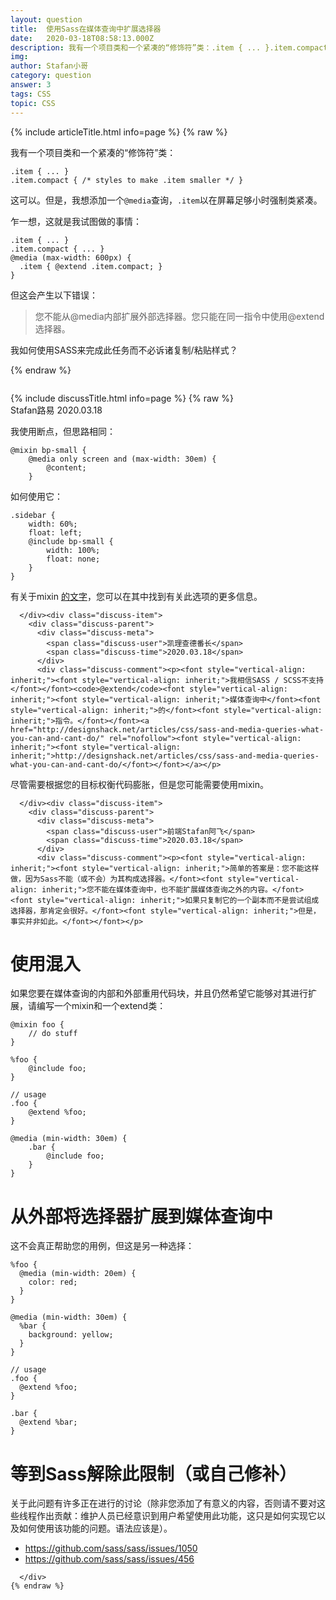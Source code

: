 ```yaml
---
layout: question
title:  使用Sass在媒体查询中扩展选择器
date:   2020-03-18T08:58:13.000Z
description: 我有一个项目类和一个紧凑的“修饰符”类：.item { ... }.item.compact { /\* styles to make .item s...
img: 
author: Stafan小哥
category: question
answer: 3
tags: CSS
topic: CSS
---
```

<div class="article-root">
  <div class="article">
    {% include articleTitle.html info=page %}
    {% raw %}
    <div class="article-content"><p><font style="vertical-align: inherit;"><font style="vertical-align: inherit;">我有一个项目类和一个紧凑的“修饰符”类：</font></font></p>

<pre><code>.item { ... }<font></font>
.item.compact { /* styles to make .item smaller */ }<font></font>
</code></pre>

<p><font style="vertical-align: inherit;"><font style="vertical-align: inherit;">这可以。</font><font style="vertical-align: inherit;">但是，我想添加一个</font></font><code>@media</code><font style="vertical-align: inherit;"><font style="vertical-align: inherit;">查询，</font></font><code>.item</code><font style="vertical-align: inherit;"><font style="vertical-align: inherit;">以在屏幕足够小时</font><font style="vertical-align: inherit;">强制</font><font style="vertical-align: inherit;">类紧凑。</font></font></p>

<p><font style="vertical-align: inherit;"><font style="vertical-align: inherit;">乍一想，这就是我试图做的事情：</font></font></p>

<pre><code>.item { ... }<font></font>
.item.compact { ... }<font></font>
@media (max-width: 600px) {<font></font>
  .item { @extend .item.compact; }<font></font>
}<font></font>
</code></pre>

<p><font style="vertical-align: inherit;"><font style="vertical-align: inherit;">但这会产生以下错误：</font></font></p>

<blockquote>
  <p><font style="vertical-align: inherit;"><font style="vertical-align: inherit;">您不能从@media内部扩展外部选择器。</font><font style="vertical-align: inherit;">您只能在同一指令中使用@extend选择器。</font></font></p>
</blockquote>

<p><font style="vertical-align: inherit;"><font style="vertical-align: inherit;">我如何使用SASS来完成此任务而不必诉诸复制/粘贴样式？</font></font></p></div>
    {% endraw %}
  </div>
  <p style="height: 0;width:0;overflow: hidden;"> 第2082篇《使用Sass在媒体查询中扩展选择器》来自Winter(https://github.com/aiyld/aiyld.github.io)的站点</p>
  <div class="discuss-wrapper">
    {% include discussTitle.html info=page %}
    {% raw %}
    <div class="discuss-item">
        <div class="discuss-parent">
          <div class="discuss-meta">
            <span class="discuss-user">Stafan路易</span>
            <span class="discuss-time">2020.03.18</span>
          </div>
          <div class="discuss-comment"><p><font style="vertical-align: inherit;"><font style="vertical-align: inherit;">我使用断点，但思路相同：</font></font></p>

<pre><code>@mixin bp-small {<font></font>
    @media only screen and (max-width: 30em) {<font></font>
        @content;<font></font>
    }<font></font>
</code></pre>

<p><font style="vertical-align: inherit;"><font style="vertical-align: inherit;">如何使用它：</font></font></p>

<pre><code>.sidebar {<font></font>
    width: 60%;<font></font>
    float: left;<font></font>
    @include bp-small {<font></font>
        width: 100%;<font></font>
        float: none;<font></font>
    }<font></font>
}<font></font>
</code></pre>

<p><font style="vertical-align: inherit;"><font style="vertical-align: inherit;">有</font><font style="vertical-align: inherit;">关于mixin </font></font><a href="https://kolosek.com/sass-mixins/" rel="nofollow noreferrer"><font style="vertical-align: inherit;"><font style="vertical-align: inherit;">的文字</font></font></a><font style="vertical-align: inherit;"><font style="vertical-align: inherit;">，您可以在其中找到有关此选项的更多信息。</font></font></p></div>
        </div>
        
      </div><div class="discuss-item">
        <div class="discuss-parent">
          <div class="discuss-meta">
            <span class="discuss-user">凯理查德番长</span>
            <span class="discuss-time">2020.03.18</span>
          </div>
          <div class="discuss-comment"><p><font style="vertical-align: inherit;"><font style="vertical-align: inherit;">我相信SASS / SCSS不支持</font></font><code>@extend</code><font style="vertical-align: inherit;"><font style="vertical-align: inherit;">媒体查询中</font><font style="vertical-align: inherit;">的</font><font style="vertical-align: inherit;">指令。</font></font><a href="http://designshack.net/articles/css/sass-and-media-queries-what-you-can-and-cant-do/" rel="nofollow"><font style="vertical-align: inherit;"><font style="vertical-align: inherit;">http://designshack.net/articles/css/sass-and-media-queries-what-you-can-and-cant-do/</font></font></a></p>

<p><font style="vertical-align: inherit;"><font style="vertical-align: inherit;">尽管需要根据您的目标权衡代码膨胀，但是您可能需要使用mixin。 </font></font></p></div>
        </div>
        
      </div><div class="discuss-item">
        <div class="discuss-parent">
          <div class="discuss-meta">
            <span class="discuss-user">前端Stafan阿飞</span>
            <span class="discuss-time">2020.03.18</span>
          </div>
          <div class="discuss-comment"><p><font style="vertical-align: inherit;"><font style="vertical-align: inherit;">简单的答案是：您不能这样做，因为Sass不能（或不会）为其构成选择器。</font><font style="vertical-align: inherit;">您不能在媒体查询中，也不能扩展媒体查询之外的内容。</font><font style="vertical-align: inherit;">如果只复制它的一个副本而不是尝试组成选择器，那肯定会很好。</font><font style="vertical-align: inherit;">但是，事实并非如此。</font></font></p>

<h1><font style="vertical-align: inherit;"><font style="vertical-align: inherit;">使用混入</font></font></h1>

<p><font style="vertical-align: inherit;"><font style="vertical-align: inherit;">如果您要在媒体查询的内部和外部重用代码块，并且仍然希望它能够对其进行扩展，请编写一个mixin和一个extend类：</font></font></p>

<pre><code>@mixin foo {<font></font>
    // do stuff<font></font>
}<font></font>
<font></font>
%foo {<font></font>
    @include foo;<font></font>
}<font></font>
<font></font>
// usage<font></font>
.foo {<font></font>
    @extend %foo;<font></font>
}<font></font>
<font></font>
@media (min-width: 30em) {<font></font>
    .bar {<font></font>
        @include foo;<font></font>
    }<font></font>
}<font></font>
</code></pre>

<h1><font style="vertical-align: inherit;"><font style="vertical-align: inherit;">从外部将选择器扩展到媒体查询中</font></font></h1>

<p><font style="vertical-align: inherit;"><font style="vertical-align: inherit;">这不会真正帮助您的用例，但这是另一种选择：</font></font></p>

<pre><code>%foo {<font></font>
  @media (min-width: 20em) {<font></font>
    color: red;<font></font>
  }<font></font>
}<font></font>
<font></font>
@media (min-width: 30em) {<font></font>
  %bar {<font></font>
    background: yellow;<font></font>
  }<font></font>
}<font></font>
<font></font>
// usage<font></font>
.foo {<font></font>
  @extend %foo;<font></font>
}<font></font>
<font></font>
.bar {<font></font>
  @extend %bar;<font></font>
}<font></font>
</code></pre>

<h1><font style="vertical-align: inherit;"><font style="vertical-align: inherit;">等到Sass解除此限制（或自己修补）</font></font></h1>

<p><font style="vertical-align: inherit;"><font style="vertical-align: inherit;">关于此问题有许多正在进行的讨论（除非您添加了有意义的内容，否则请不要对这些线程作出贡献：维护人员已经意识到用户希望使用此功能，这只是如何实现它以及如何使用该功能的问题。语法应该是）。</font></font></p>

<ul>
<li><a href="https://github.com/sass/sass/issues/1050" rel="noreferrer"><font style="vertical-align: inherit;"><font style="vertical-align: inherit;">https://github.com/sass/sass/issues/1050</font></font></a></li>
<li><a href="https://github.com/sass/sass/issues/456" rel="noreferrer"><font style="vertical-align: inherit;"><font style="vertical-align: inherit;">https://github.com/sass/sass/issues/456</font></font></a></li>
</ul></div>
        </div>
        
      </div>
    {% endraw %}
  </div>
<div>
